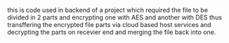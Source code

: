this is code used in backend of a project which required the file to be divided in 2 parts and encrypting one with AES and another with DES thus transffering the encrypted file parts via cloud based host services and decrypting the parts on recevier end and merging the file back into one.
